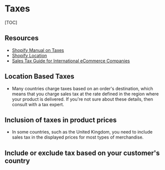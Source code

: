 # Taxes

[TOC]

## Resources

- [Shopify Manual on Taxes](https://help.shopify.com/en/manual/taxes)
- [Shopify Location](https://help.shopify.com/en/manual/taxes/location)
- [Sales Tax Guide for International eCommerce Companies](https://www.shipmonk.com/blog/sales-tax-guide-for-international-ecommerce-companies)

## Location Based Taxes

- Many countries charge taxes based on an order's destination, which means that you charge sales tax at the rate defined in the region where your product is delivered. If you're not sure about these details, then consult with a tax expert.

## Inclusion of taxes in product prices

- In some countries, such as the United Kingdom, you need to include sales tax in the displayed prices for most types of merchandise.

## Include or exclude tax based on your customer's country

